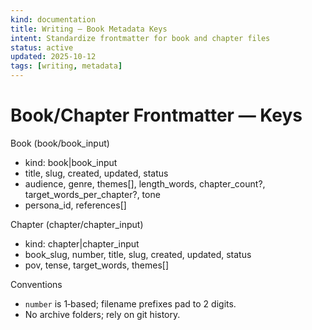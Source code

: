 ```yaml
---
kind: documentation
title: Writing — Book Metadata Keys
intent: Standardize frontmatter for book and chapter files
status: active
updated: 2025-10-12
tags: [writing, metadata]
---
```


# Book/Chapter Frontmatter — Keys

Book (book/book_input)
- kind: book|book_input
- title, slug, created, updated, status
- audience, genre, themes[], length_words, chapter_count?, target_words_per_chapter?, tone
- persona_id, references[]

Chapter (chapter/chapter_input)
- kind: chapter|chapter_input
- book_slug, number, title, slug, created, updated, status
- pov, tense, target_words, themes[]

Conventions
- `number` is 1‑based; filename prefixes pad to 2 digits.
- No archive folders; rely on git history.

